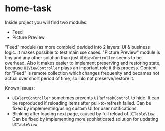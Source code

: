 # home-task

Inside project you will find two modules:
- Feed
- Picture Preview

"Feed" module (as more complex) devided into 2 layers: UI & business logic. It makes possible to test main use cases.
"Picture Preview" module is tiny and any other solution than just `UIViewController` seems to be overhead. Also it makes easier to implement preserving and restoring state, because `UIViewController` plays an important role it this process.
Content for "Feed" is remote collection which changes frequenlty and becames not actual over short period of time, so I do not preserve/restore it.

Known issues:
- `UIAlertController` sometimes prevents `UIRefreshControl` to hide. It can be reproduced if reloading items after pull-to-refresh failed.
Can be fixed by implementing/using custom UI for user notifications.
- Blinking after loading next page, caused by full reload of `UITableView`.
Can be fixed by implementing more sophisticated solution for updating `UITableView`
